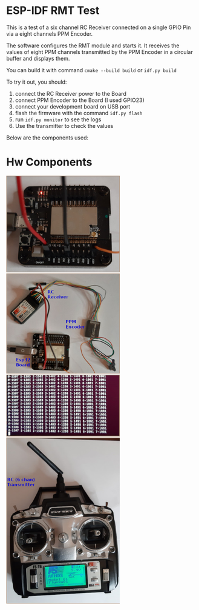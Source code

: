 ESP-IDF RMT Test
================

This is a test of a six channel RC Receiver connected on a single GPIO Pin via a eight channels PPM Encoder.

The software configures the RMT module and starts it.
It receives the values of eight PPM channels transmitted by the PPM Encoder in a circular buffer and displays them.

You can build it with command <code>cmake --build build</code> or  <code>idf.py build</code>

To try it out, you should:
1) connect the RC Receiver power to the Board
2) connect PPM Encoder to the Board (I used GPIO23)
3) connect your development board on USB port
4) flash the firmware with the command <code>idf.py flash</code>
5) run <code>idf.py monitor</code> to see the logs
6) Use the transmitter to check the values

Below are the components used:

<h1>Hw Components</h1>
<p align="left">
  <img src="https://github.com/MyFreertosLab/my_rmt_test/blob/master/images/esp32.jpg" width="300" title="The Esp32 Board">
  <img src="https://github.com/MyFreertosLab/my_rmt_test/blob/master/images/receiver.jpg" width="300" title="The connections between the Board, the Receiver and the PPM Encoder">
  <img src="https://github.com/MyFreertosLab/my_rmt_test/blob/master/images/logs.jpg" width="300" title="The logs">
  <img src="https://github.com/MyFreertosLab/my_rmt_test/blob/master/images/transmitter.jpg" width="300" title="The RC Transmitter">
</p>

